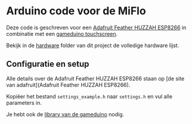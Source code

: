 # Arduino code voor de MiFlo

Deze code is geschreven voor een [Adafruit Feather HUZZAH ESP8266](https://learn.adafruit.com/adafruit-feather-huzzah-esp8266) in combinatie met een [gameduino touchscreen](https://www.watterott.com/en/Gameduino-3). 

Bekijk in de [hardware](./hardware) folder van dit project de volledige hardware lijst.

## Configuratie en setup

Alle details over de Adafruit Feather HUZZAH ESP8266 staan op [de site van adafruit](Adafruit Feather HUZZAH ESP8266).

Kopiëer het bestand `settings_example.h` naar `settings.h` en vul alle parameters in.

Je hebt ook de [library van de gameduino](https://github.com/jamesbowman/gd2-lib) nodig.